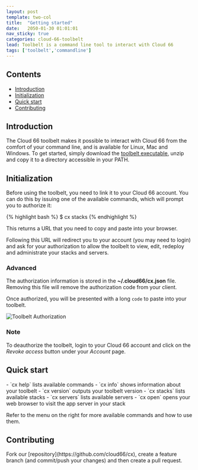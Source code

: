 ```yaml
---
layout: post
template: two-col
title:  "Getting started"
date:   2050-01-30 01:01:01
nav_sticky: true
categories: cloud-66-toolbelt
lead: Toolbelt is a command line tool to interact with Cloud 66
tags: ['toolbelt','commandline']
---
```


<h2>Contents</h2>
<ul class="page-toc">
	<li>
		<a href="#intro">Introduction</a>
	</li>
	<li>
		<a href="#init">Initialization</a>
	</li>
	<li>
		<a href="#quick">Quick start</a>
	</li>
	<li>
		<a href="#contrib">Contributing</a>
	</li>
</ul>

<h2 id="intro">Introduction</h2>

The Cloud 66 toolbelt makes it possible to interact with Cloud 66 from the comfort of your command line, and is available for Linux, Mac and Windows. To get started, simply download the <a href="https://app.cloud66.com/toolbelt" target="_blank">toolbelt executable</a>, unzip and copy it to a directory accessible in your PATH.

<h2 id="init">Initialization</h2>
Before using the toolbelt, you need to link it to your Cloud 66 account. You can do this by issuing one of the available commands, which will prompt you to authorize it:

{% highlight bash %}
$ cx stacks
{% endhighlight %}

This returns a URL that you need to copy and paste into your browser.

Following this URL will redirect you to your account (you may need to login) and ask for your authorization to allow the toolbelt to view, edit, redeploy and administrate your stacks and servers.

<div class="notice">
	<h3>Advanced</h3>
    <p>The authorization information is stored in the <b>~/.cloud66/cx.json</b> file. Removing this file will remove the authorization code from your client.</p>
</div>

Once authorized, you will be presented with a long `code` to paste into your toolbelt.

![Toolbelt Authorization](http://cdn.cloud66.com/images/help/toolbelt_authorization.png)

<div class="notice notice-warning">
	<h3>Note</h3>
    <p>To deauthorize the toolbelt, login to your Cloud 66 account and click on the <i>Revoke access</i> button under your <i>Account</i> page.</p>
</div>

<h2 id="quick">Quick start</h2>
- `cx help` lists available commands
- `cx info` shows information about your toolbelt
- `cx version` outputs your toolbelt version
- `cx stacks` lists available stacks
- `cx servers` lists available servers
- `cx open` opens your web browser to visit the app server in your stack

Refer to the menu on the right for more available commands and how to use them.

<h2 id="contrib">Contributing</h2>
Fork our [repository](https://github.com/cloud66/cx), create a feature branch (and commit/push your changes) and then create a pull request.
